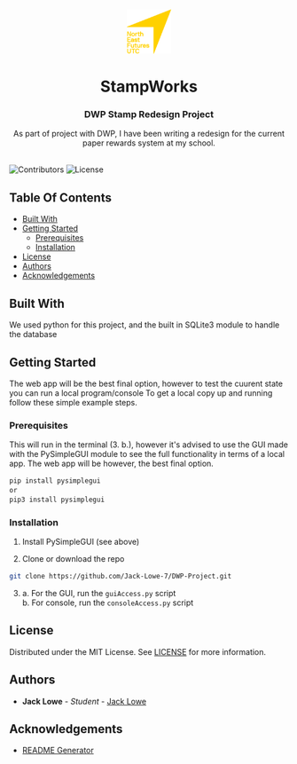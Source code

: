 <br/>
<p align="center">
  <a href="https://github.com/jack-lowe-7/DWP-Project">
    <img src="logo.png" alt="Logo" width="80" height="80">
  </a>
  <h1 align="center">StampWorks</h1>
  <h3 align="center">DWP Stamp Redesign Project</h3>

  <p align="center">
    As part of project with DWP, I have been writing a redesign for the current paper rewards system at my school.
    <br/>
    <br/>
  </p>
</p>

![Contributors](https://img.shields.io/github/contributors/jack-lowe-7/DWP-Project?color=dark-green) ![License](https://img.shields.io/github/license/jack-lowe-7/DWP-Project) 

## Table Of Contents

* [Built With](#built-with)
* [Getting Started](#getting-started)
  * [Prerequisites](#prerequisites)
  * [Installation](#installation)
* [License](#license)
* [Authors](#authors)
* [Acknowledgements](#acknowledgements)

## Built With

We used python for this project, and the built in SQLite3 module to handle the database

## Getting Started

The web app will be the best final option, however to test the cuurent state you can run a local program/console
To get a local copy up and running follow these simple example steps.

### Prerequisites

This will run in the terminal (3. b.), however it's advised to use the GUI made with the PySimpleGUI module to see the full functionality in terms of a local app. The web app will be however, the best final option.

```sh
pip install pysimplegui
or
pip3 install pysimplegui
```

### Installation

1. Install PySimpleGUI (see above)

2. Clone or download the repo

```sh
git clone https://github.com/Jack-Lowe-7/DWP-Project.git
```

3. a. For the GUI, run the ```guiAccess.py``` script<br>b. For console, run the ```consoleAccess.py``` script



## License

Distributed under the MIT License. See [LICENSE](https://github.com/jack-lowe-7/DWP-Project/blob/main/LICENSE.md) for more information.

## Authors

* **Jack Lowe** - *Student* - [Jack Lowe](https://github.com/Jack-Lowe-7/)

## Acknowledgements

* [README Generator](https://github.com/ShaanCoding/ReadME-Generator)
